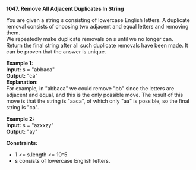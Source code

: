 **1047. Remove All Adjacent Duplicates In String**  

You are given a string s consisting of lowercase English letters. A duplicate removal consists of choosing two adjacent and equal letters and removing them.  
We repeatedly make duplicate removals on s until we no longer can.  
Return the final string after all such duplicate removals have been made. It can be proven that the answer is unique.  

**Example 1:**  
**Input:** s = "abbaca"  
**Output:** "ca"  
**Explanation:**  
For example, in "abbaca" we could remove "bb" since the letters are adjacent and equal, and this is the only possible move.  The result of this move is that the string is "aaca", of which only "aa" is possible, so the final string is "ca".

**Example 2:**  
**Input:** s = "azxxzy"  
**Output:** "ay"  

**Constraints:**
- 1 <= s.length <= 10^5
- s consists of lowercase English letters.